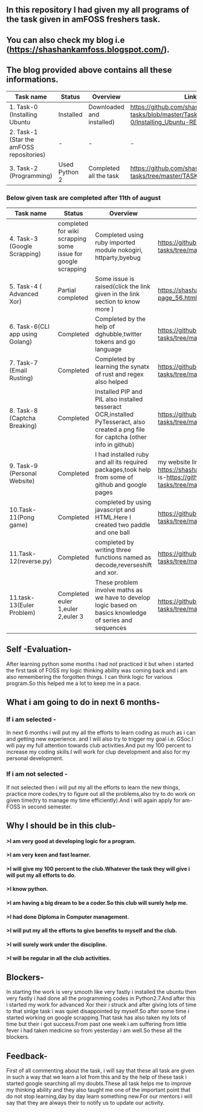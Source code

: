 ## In this repository I had given my all programs of the task given in amFOSS freshers task.
## You can also check my blog i.e (https://shashankamfoss.blogspot.com/).
## The blog provided above contains all these informations.



|Task name                       |Status       |Overview               |Link |                                                         
|--------------------------------|--------------------------------------------------------------|-------------|----------------|
|1. Task-0 (Installing Ubuntu      |Installed    |Downloaded and installed)|https://github.com/shashank629/amfoss-tasks/blob/master/Task-0/Installing_Ubuntu-README.MD|
|2. Task-1 (Star the amFOSS repositories)|-|-|-|
|3. Task-2 (Programming)          |Used Python 2 |Completed all the task|https://github.com/shashank629/amfoss-tasks/tree/master/TASK%202|

### Below given task are completed after 11th of august

|Task name                       |Status       |Overview               |Link |
|--------------------------------|-------------|-----------------------|-----|
|4. Task-3 (Google Scrapping)     |completed for wiki scrapping some issue for google scrapping|Completed using ruby imported module nokogiri, httparty,byebug|https://github.com/shashank629/amfoss-tasks/tree/master/Task-3| 
|5. Task-4 ( Advanced Xor)|Partial completed|Some issue is raised(click the link given in the link section to know more )|https://shashankamfoss.blogspot.com/p/blog-page_56.html|
|6. Task-6(CLI app using Golang)|Completed|Completed by the help of dghubble,twitter tokens and go language|https://github.com/shashank629/amfoss-tasks/tree/master/Task-6|
|7. Task-7 (Email Rusting)|Completed|Completed by learning the synatx of rust and regex also helped|https://github.com/shashank629/amfoss-tasks/tree/master/Task-7|
|8. Task-8 (Captcha Breaking)     |Completed |Installed  PIP and PIL also installed tesseract OCR,installed PyTesseract, also created a png file for captcha (other info in github)|https://github.com/shashank629/amfoss-tasks/tree/master/Task-8 |
|9. Task-9 (Personal Website)|Completed|I had installed ruby and all its required packages,took help from some of github and google pages|my website link is-https://shashank629.github.io/               and github link is-https://github.com/shashank629/amfoss-tasks/tree/master/Task-9 |
|10.Task-11(Pong game)|Completed |completed by using javascript and HTML.Here I created two paddle and one ball|https://github.com/shashank629/amfoss-tasks/tree/master/Task-11|
|11.Task-12(reverse.py)|Completed |completed by writing three functions named as decode,reverseshift and xor.|https://github.com/shashank629/amfoss-tasks/tree/master/Task-12|
|11.task-13(Euler Problem)|Completed euler 1,euler 2,euler 3|These problem involve maths as we have to develop logic based on basics knowledge of series and sequences|https://github.com/shashank629/amfoss-tasks/tree/master/Task-13|






## Self -Evaluation- 
After learning python some months i had not practiced it but when i started the first task of FOSS my logic thinking                     ability was coming back and i am also remembering the forgotten things. I can think logic for various program.So this                   helped me a lot to keep me in a pace.

## What i am going to do in next 6 months-
###     If i am selected - 
In next 6 months i will put my all the efforts to learn coding as much as i can  and getting new experience.                            and I will also try to trigger my goal i.e. GSoc.I will pay my full attention towards club activities.And put                            my 100 percent to increase my coding skills.I will work for clup development and also for my personal                                    development.
###     If i am not selected - 
If not selected then i will put my all the efforts to learn the new things, practice more codes,try to                                  figure out all the problems,also try to do work on given time(try to manage my time efficiently).And i                                  will again apply for am-FOSS in second semester. 

## Why I should be in this club-

#### >I am very good at developing logic for a program.
#### >I am very keen and fast learner.
#### >I will give my 100 percent to the club.Whatever the task they will give i will put my all efforts to do.
#### >I know python.
#### >I am having a big dream to be a coder.So this club will surely help me.
#### >I had done Diploma in Computer management.
#### >I will put my all the efforts to give benefits to myself and the club.
#### >I will surely work under the discipline.
#### >I will be regular in all the club activities.

## Blockers-
In starting the work is very smooth like very fastly i installed the ubuntu then very fastly i had done all the programming codes in Python2.7.And after this i started my work for advanced Xor their i struck and after giving lots of time to that sinlge task i was quiet disappointed by myself.So after some time i started working on google scrapping.That task has also taken my lots of time but their i got success.From past one week i am suffering from little fever i had taken medicine so from yesterday i am well.So these all the blockers.

## Feedback-
First of all commenting about the task, i will say that these all task are given in such a way that we learn a lot from this and by the help of these task i started google searching all my doubts.These all task helps me to improve my thinking ability and they also taught me one of the important point that do not stop learning,day by day learn something new.For our mentors i will say that they are always their to notify us to update our activity.
